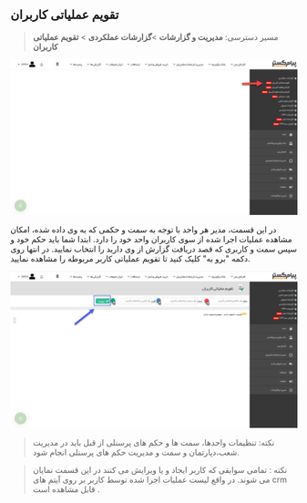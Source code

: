 ﻿## تقویم عملیاتی کاربران

>  مسیر دسترسی:  **مدیریت و گزارشات** >**گزارشات عملکردی** > **تقویم عملیاتی کاربران** 

![](GozareshateAmalkardi1new.png)

در این قسمت، مدیر هر واحد با توجه به سمت و حکمی که به وی داده شده، امکان مشاهده عملیات اجرا شده از سوی کاربران واحد خود را دارد. ابتدا شما باید حکم خود و سپس سمت و کاربری که قصد دریافت گزارش از وی دارید را انتخاب نمایید. در انتها روی دکمه "برو به" کلیک کنید تا تقویم عملیاتی کاربر مربوطه را مشاهده نمایید.

![](GozareshateAmalkardi2new.png)

> نکته:  تنظیمات واحدها، سمت ها و حکم های پرسنلی از قبل باید در  مدیریت شعب،دپارتمان و سمت  و  مدیریت حکم های پرسنلی انجام شود.

> نکته : تمامی سوابقی که کاربر ایجاد و یا ویرایش می کنند در این قسمت نمایان می شوند. در واقع لیست عملیات اجرا شده توسط کاربر بر روی آیتم های crm قابل مشاهده است .

